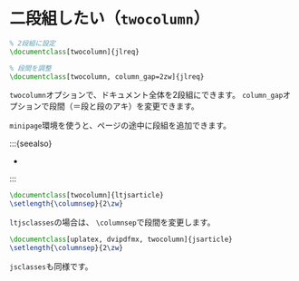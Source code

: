 # 二段組したい（`twocolumn`）

```latex
% 2段組に設定
\documentclass[twocolumn]{jlreq}

% 段間を調整
\documentclass[twocolumn, column_gap=2zw]{jlreq}
```

`twocolumn`オプションで、ドキュメント全体を2段組にできます。
`column_gap`オプションで段間（＝段と段のアキ）を変更できます。

`minipage`環境を使うと、ページの途中に段組を追加できます。

:::{seealso}

- [](./latex-minipage.md)

:::

```latex
\documentclass[twocolumn]{ltjsarticle}
\setlength{\columnsep}{2\zw}
```

`ltjsclasses`の場合は、
`\columnsep`で段間を変更します。

```latex
\documentclass[uplatex, dvipdfmx, twocolumn]{jsarticle}
\setlength{\columnsep}{2\zw}
```

`jsclasses`も同様です。
